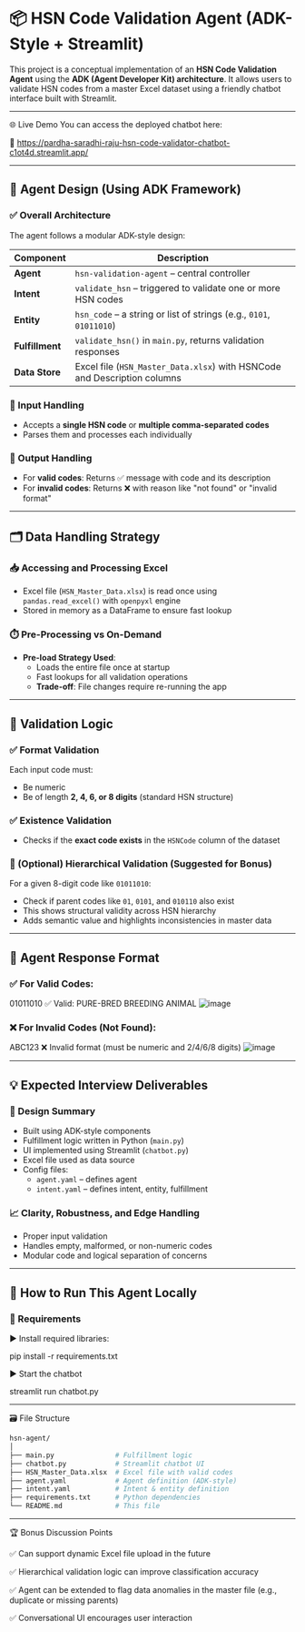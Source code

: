 # 📦 HSN Code Validation Agent (ADK-Style + Streamlit)

This project is a conceptual implementation of an **HSN Code Validation Agent** using the **ADK (Agent Developer Kit) architecture**. It allows users to validate HSN codes from a master Excel dataset using a friendly chatbot interface built with Streamlit.

---

🌐 Live Demo
You can access the deployed chatbot here:

🔗 https://pardha-saradhi-raju-hsn-code-validator-chatbot-c1ot4d.streamlit.app/

---

## 🧠 Agent Design (Using ADK Framework)

### ✅ Overall Architecture

The agent follows a modular ADK-style design:

| Component       | Description |
|----------------|-------------|
| **Agent**       | `hsn-validation-agent` – central controller |
| **Intent**      | `validate_hsn` – triggered to validate one or more HSN codes |
| **Entity**      | `hsn_code` – a string or list of strings (e.g., `0101`, `01011010`) |
| **Fulfillment** | `validate_hsn()` in `main.py`, returns validation responses |
| **Data Store**  | Excel file (`HSN_Master_Data.xlsx`) with HSNCode and Description columns |

### 🧾 Input Handling

- Accepts a **single HSN code** or **multiple comma-separated codes**
- Parses them and processes each individually

### 🧾 Output Handling

- For **valid codes**: Returns ✅ message with code and its description
- For **invalid codes**: Returns ❌ with reason like "not found" or "invalid format"

---

## 🗂️ Data Handling Strategy

### 📥 Accessing and Processing Excel

- Excel file (`HSN_Master_Data.xlsx`) is read once using `pandas.read_excel()` with `openpyxl` engine
- Stored in memory as a DataFrame to ensure fast lookup

### ⏱️ Pre-Processing vs On-Demand

- **Pre-load Strategy Used**:
  - Loads the entire file once at startup
  - Fast lookups for all validation operations
  - **Trade-off**: File changes require re-running the app

---

## 🧪 Validation Logic

### ✅ Format Validation

Each input code must:
- Be numeric
- Be of length **2, 4, 6, or 8 digits** (standard HSN structure)

### ✅ Existence Validation

- Checks if the **exact code exists** in the `HSNCode` column of the dataset

### 🌲 (Optional) Hierarchical Validation (Suggested for Bonus)

For a given 8-digit code like `01011010`:
- Check if parent codes like `01`, `0101`, and `010110` also exist
- This shows structural validity across HSN hierarchy
- Adds semantic value and highlights inconsistencies in master data

---

## 💬 Agent Response Format

### ✅ For Valid Codes:
01011010 ✅ Valid: PURE-BRED BREEDING ANIMAL
![image](https://github.com/user-attachments/assets/70f68f6c-a3f1-441d-9337-35a17630a3af)



### ❌ For Invalid Codes (Not Found):
ABC123 ❌ Invalid format (must be numeric and 2/4/6/8 digits)
![image](https://github.com/user-attachments/assets/b2032880-73ca-402c-8347-f7ff47603b66)





---

## 💡 Expected Interview Deliverables

### 🧩 Design Summary

- Built using ADK-style components
- Fulfillment logic written in Python (`main.py`)
- UI implemented using Streamlit (`chatbot.py`)
- Excel file used as data source
- Config files:
  - `agent.yaml` – defines agent
  - `intent.yaml` – defines intent, entity, fulfillment

### 📈 Clarity, Robustness, and Edge Handling

- Proper input validation
- Handles empty, malformed, or non-numeric codes
- Modular code and logical separation of concerns

---

## 🚀 How to Run This Agent Locally

### 🔧 Requirements

▶️ Install required libraries:

pip install -r requirements.txt

▶️ Start the chatbot

streamlit run chatbot.py

---

🗃️ File Structure

```bash
hsn-agent/
│
├── main.py               # Fulfillment logic
├── chatbot.py            # Streamlit chatbot UI
├── HSN_Master_Data.xlsx  # Excel file with valid codes
├── agent.yaml            # Agent definition (ADK-style)
├── intent.yaml           # Intent & entity definition
├── requirements.txt      # Python dependencies
└── README.md             # This file

```
---

🏆 Bonus Discussion Points

✅ Can support dynamic Excel file upload in the future

✅ Hierarchical validation logic can improve classification accuracy

✅ Agent can be extended to flag data anomalies in the master file (e.g., duplicate or missing parents)

✅ Conversational UI encourages user interaction


